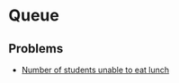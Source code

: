# Queue

## Problems

- [Number of students unable to eat lunch](./001_number_of_students_unable_to_eat_lunch)

